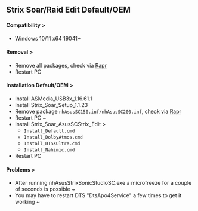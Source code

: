 ## Strix Soar/Raid Edit Default/OEM
#### Compatibility >
- Windows 10/11 x64 19041+
#### Removal >
- Remove all packages, check via [Rapr][DriverStoreExplorer]
- Restart PC
#### Installation Default/OEM >
- Install ASMedia_USB3x_1.16.61.1
- Install Strix_Soar_Setup_1.1.23
- Remove package `nhAsusSC150.inf/nhAsusSC200.inf`, check via [Rapr][DriverStoreExplorer]
- Restart PC ~
- Install Strix_Soar_AsusSCStrix_Edit >
  - `Install_Default.cmd`
  - `Install_DolbyAtmos.cmd`
  - `Install_DTSXUltra.cmd`
  - `Install_Nahimic.cmd`
- Restart PC
#### Problems >
- After running nhAsusStrixSonicStudioSC.exe a microfreeze for a couple of seconds is possible ~
- You may have to restart DTS "DtsApo4Service" a few times to get it working ~

[DriverStoreExplorer]: https://github.com/lostindark/DriverStoreExplorer
